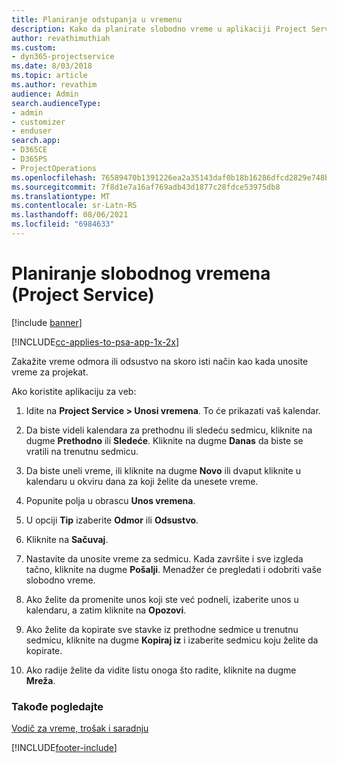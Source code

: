 ```yaml
---
title: Planiranje odstupanja u vremenu
description: Kako da planirate slobodno vreme u aplikaciji Project Service
author: revathimuthiah
ms.custom:
- dyn365-projectservice
ms.date: 8/03/2018
ms.topic: article
ms.author: revathim
audience: Admin
search.audienceType:
- admin
- customizer
- enduser
search.app:
- D365CE
- D365PS
- ProjectOperations
ms.openlocfilehash: 76589470b1391226ea2a35143daf0b18b16286dfcd2829e748b0984397cb25ee
ms.sourcegitcommit: 7f8d1e7a16af769adb43d1877c28fdce53975db8
ms.translationtype: MT
ms.contentlocale: sr-Latn-RS
ms.lasthandoff: 08/06/2021
ms.locfileid: "6984633"
---
```

# <a name="schedule-time-off-project-service"></a>Planiranje slobodnog vremena (Project Service)

[!include [banner](../includes/psa-now-project-operations.md)]

[!INCLUDE[cc-applies-to-psa-app-1x-2x](../includes/cc-applies-to-psa-app-1x-2x.md)]

Zakažite vreme odmora ili odsustvo na skoro isti način kao kada unosite vreme za projekat.  
  
 Ako koristite aplikaciju za veb:  
  
1.  Idite na **Project Service > Unosi vremena**. To će prikazati vaš kalendar.  
  
2.  Da biste videli kalendara za prethodnu ili sledeću sedmicu, kliknite na dugme **Prethodno** ili **Sledeće**. Kliknite na dugme **Danas** da biste se vratili na trenutnu sedmicu.  
  
3.  Da biste uneli vreme, ili kliknite na dugme **Novo** ili dvaput kliknite u kalendaru u okviru dana za koji želite da unesete vreme.  
  
4.  Popunite polja u obrascu **Unos vremena**.  
  
5.  U opciji **Tip** izaberite **Odmor** ili **Odsustvo**.  
  
6.  Kliknite na **Sačuvaj**.  
  
7.  Nastavite da unosite vreme za sedmicu. Kada završite i sve izgleda tačno, kliknite na dugme **Pošalji**. Menadžer će pregledati i odobriti vaše slobodno vreme.  
  
8.  Ako želite da promenite unos koji ste već podneli, izaberite unos u kalendaru, a zatim kliknite na **Opozovi**.  
  
9. Ako želite da kopirate sve stavke iz prethodne sedmice u trenutnu sedmicu, kliknite na dugme **Kopiraj iz** i izaberite sedmicu koju želite da kopirate.  
  
10. Ako radije želite da vidite listu onoga što radite, kliknite na dugme **Mreža**.  
  
### <a name="see-also"></a>Takođe pogledajte  
 [Vodič za vreme, trošak i saradnju](../psa/time-expense-collaboration-guide.md)


[!INCLUDE[footer-include](../includes/footer-banner.md)]
